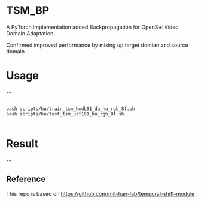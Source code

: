 # TSM_BP

A PyTorch implementation added Backpropagation for OpenSet Video Domain Adaptation.

Confirmed improved performance by mixing up target domian and source domain

# Usage
--

<pre>
<code>
bash scripts/hu/train_tsm_hmdb51_da_hu_rgb_8f.sh
bash scripts/hu/test_tsm_ucf101_hu_rgb_8f.sh
</code>
</pre>

# Result
--


## Reference
This repo is based on https://github.com/mit-han-lab/temporal-shift-module


